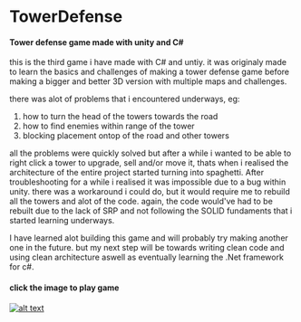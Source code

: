 # TowerDefense
#### Tower defense game made with unity and C#

this is the third game i have made with C# and untiy. it was originaly made to learn the basics and challenges
of making a tower defense game before making a bigger and better 3D version with multiple maps and challenges.

there was alot of problems that i encountered underways, eg:
1. how to turn the head of the towers towards the road
2. how to find enemies within range of the tower
3. blocking placement ontop of the road and other towers

all the problems were quickly solved but after a while i wanted to be able to right click a tower
to upgrade, sell and/or move it, thats when i realised the architecture of the entire project 
started turning into spaghetti. After troubleshooting for a while i realised it was impossible due to
a bug within unity. there was a workaround i could do, but it would require me to rebuild all the towers and alot of the code.
again, the code would've had to be rebuilt due to the lack of SRP and not following the SOLID fundaments that i
started learning underways.

I have learned alot building this game and will probably try making another one in the future. but my next step will
be towards writing clean code and using clean architecture aswell as eventually learning the .Net framework for c#.

#### click the image to play game

[![alt text](https://i.gyazo.com/1fe27a707cfbd22547c334e5e3e867a6.jpg)](https://placeholder.com)
